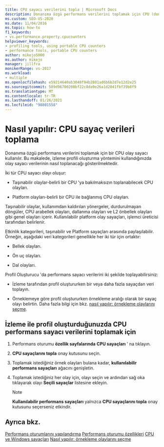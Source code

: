 ```yaml
---
title: CPU sayacı verilerini topla | Microsoft Docs
description: Donanıma özgü performans verilerini toplamak için CPU (donanım) olay sayaçlarını nasıl kullanacağınızı öğrenin. Bu makalede çeşitli olay türleri listelenmektedir.
ms.custom: SEO-VS-2020
ms.date: 11/04/2016
ms.topic: how-to
f1_keywords:
- vs.performance.property.cpucounters
helpviewer_keywords:
- profiling tools, using portable CPU counters
- performance tools, portable CPU counters
author: mikejo5000
ms.author: mikejo
manager: jillfra
monikerRange: vs-2017
ms.workload:
- multiple
ms.openlocfilehash: e59214640ab3048f94b2801ad6b6b2d7e12d2e25
ms.sourcegitcommit: 589d96700208bf22c8da9e26a1d2041fbf39b8f9
ms.translationtype: MT
ms.contentlocale: tr-TR
ms.lasthandoff: 01/26/2021
ms.locfileid: "98801558"
---
```

# <a name="how-to-collect-cpu-counter-data"></a>Nasıl yapılır: CPU sayaç verileri toplama

Donanıma özgü performans verilerini toplamak için bir CPU olay sayacı kullanılır. Bu makalede, izleme profili oluşturma yöntemini kullandığınızda olay sayacı verilerinin nasıl toplanacağı gösterilmektedir.

İki tür CPU sayacı olayı oluşur:

- Taşınabilir olaylar-belirli bir CPU 'ya bakılmaksızın toplanabilecek CPU olayları.

- Platform olayları-belirli bir CPU ile bağlanmış CPU olayları.

Taşınabilir olaylar, kullanımdan kaldırılan yönergeler, durdurulmayan döngüler, CPU arabellek olayları, dallanma olayları ve L2 önbellek olayları gibi genel olayları içerir. Kullanılabilir platform olay sayaçları, işlemci üreticisi tarafından belirlenir.

Etkinlik kategorileri, taşınabilir ve Platform sayaçları arasında paylaşılabilir. Örneğin, aşağıdaki veri kategorileri genellikle her iki tür için ortaktır:

- Bellek olayları.

- Ön uç olayları.

- Dal olayları.

Profil Oluşturucu 'da performans sayacı verilerini iki şekilde toplayabilirsiniz:

- İzleme tarafından profil oluştururken bir veya daha fazla sayaçdan veri toplayın.

- Örneklemeye göre profil oluştururken örnekleme aralığı olarak bir sayaç olayı belirtin. Daha fazla bilgi için bkz. [nasıl yapılır: örnekleme olaylarını seçme](../profiling/how-to-choose-sampling-events.md).

## <a name="to-collect-cpu-performance-counter-data-when-you-profile-by-instrumentation"></a>İzleme ile profil oluşturduğunuzda CPU performans sayacı verilerini toplamak için

1. Performans oturumu **özellik sayfalarında** **CPU sayaçları** ' na tıklayın.

2. **CPU sayaçlarını topla** onay kutusunu seçin.

3. Toplamak istediğiniz örnek olayları bulana kadar, **kullanılabilir performans sayaçları** ağacını genişletin.

4. Toplamak istediğiniz her olay için, olayı seçin ve ardından sağ oka tıklayarak olayı **Seçili sayaçlar** listesine ekleyin.

    > [!NOTE]
    > **Kullanılabilir performans sayaçları** yalnızca **CPU sayaçlarını topla** onay kutusunu seçerseniz etkindir.

## <a name="see-also"></a>Ayrıca bkz.

[Performans oturumlarını yapılandırma](../profiling/configuring-performance-sessions.md) 
 [Performans oturumu özellikleri](../profiling/performance-session-properties.md) 
 [CPU ve Windows sayaçları](../profiling/cpu-and-windows-counters.md) 
 [Nasıl yapılır: örnekleme olaylarını seçme](../profiling/how-to-choose-sampling-events.md)
